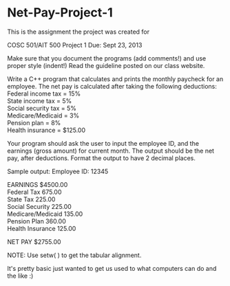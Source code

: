 # Net-Pay-Project-1

This is the assignment the project was created for 

COSC 501/AIT 500 Project  1                              Due:  Sept  23, 2013 
 
Make sure that you document the programs (add comments!) and use proper style (indent!) Read the guideline posted on our class website.  
 
Write a C++ program that calculates and prints the monthly paycheck for an employee. 
The net pay is calculated after taking the following deductions:      
Federal income tax  = 15%      
State income tax    =  5%      
Social security tax =  5%      
Medicare/Medicaid   =  3%      
Pension plan        =  8%      
Health insurance    = $125.00  

Your program should ask the user to input the employee ID,  and the earnings (gross amount) for current month. The output should be the net pay, after deductions. Format the output to have 2 decimal places.  

Sample output: 
Employee ID:                     12345  

EARNINGS                      $4500.00  
Federal Tax                     675.00  
State Tax                       225.00  
Social Security                 225.00  
Medicare/Medicaid               135.00  
Pension Plan                    360.00  
Health Insurance                125.00  
  
NET PAY                       $2755.00  

NOTE: Use setw( ) to get the tabular alignment.  


It's pretty basic just wanted to get us used to what computers can do and the like :)
